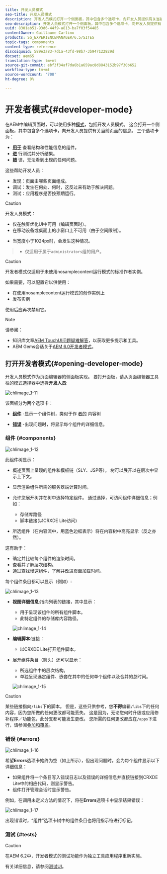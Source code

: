 ```yaml
---
title: 开发人员模式
seo-title: 开发人员模式
description: 开发人员模式打开一个侧面板，其中包含多个选项卡，向开发人员提供有关当前页面的信息
seo-description: 开发人员模式打开一个侧面板，其中包含多个选项卡，向开发人员提供有关当前页面的信息
uuid: 8301ab51-93d6-44f9-a813-ba7f03f54485
contentOwner: Guillaume Carlino
products: SG_EXPERIENCEMANAGER/6.5/SITES
topic-tags: components
content-type: reference
discoiquuid: 589e3a83-7d1a-43fd-98b7-3b947122829d
docset: aem65
translation-type: tm+mt
source-git-commit: ebf3f34af7da6b1a659ac8d8843152b97f30b652
workflow-type: tm+mt
source-wordcount: '708'
ht-degree: 0%

---
```



# 开发者模式{#developer-mode}

在AEM中编辑页面时，可以使用多种[模式](/help/sites-authoring/author-environment-tools.md#modestouchoptimizedui)，包括开发人员模式。 这会打开一个侧面板，其中包含多个选项卡，向开发人员提供有关当前页面的信息。 三个选项卡为：

* **[用于](#components)** 查看结构和性能信息的组件。
* **[进](#tests)** 行测试并分析结果。
* **[错](#errors)** 误，无法看到出现的任何问题。

这些帮助开发人员：

* 发现：页面由哪些页面组成。
* 调试：发生在何处、何时，这反过来有助于解决问题。
* 测试：应用程序是否按预期运行。

>[!CAUTION]
>
>开发人员模式：
>
>* 仅在触屏优化UI中可用（编辑页面时）。
>* 在移动设备或桌面上的小窗口上不可用（由于空间限制）。

   >
   >   
   * 当宽度小于1024px时，会发生这种情况。
>* 仅适用于属于`administrators`组的用户。


>[!CAUTION]
>
>开发者模式仅适用于未使用nosamplecontent运行模式的标准作者实例。
>
>如果需要，可以配置它以供使用：
>
>* 在使用nosamplecontent运行模式的创作实例上
>* 发布实例

>
>
使用后应再次禁用它。

>[!NOTE]
>
>请参阅：
>
>* 知识库文章[AEM TouchUI问题疑难解答](https://helpx.adobe.com/experience-manager/kb/troubleshooting-aem-touchui-issues.html)，以获取更多提示和工具。
>* AEM Gems会话关于[AEM 6.0开发者模式](https://docs.adobe.com/content/ddc/en/gems/aem-6-0-developer-mode.html)。

>



## 打开开发者模式{#opening-developer-mode}

开发人员模式作为页面编辑器的侧面板实现。 要打开面板，请从页面编辑器工具栏的模式选择器中选择&#x200B;**开发人员**:

![chlimage_1-11](assets/chlimage_1-11.png)

该面板分为两个选项卡：

* **[组件](/help/sites-developing/developer-mode.md#components)** -显示一个组件树，类似于作 [者的](/help/sites-authoring/author-environment-tools.md#content-tree) 内容树

* **[错误](/help/sites-developing/developer-mode.md#errors)** -出现问题时，将显示每个组件的详细信息。

### 组件 {#components}

![chlimage_1-12](assets/chlimage_1-12.png)

此组件树显示：

* 概述页面上呈现的组件和模板链（SLY、JSP等）。 树可以展开以在层次中显示上下文。
* 显示渲染组件所需的服务器端计算时间。
* 允许您展开树并在树中选择特定组件。 通过选择，可访问组件详细信息；例如：

   * 存储库路径
   * 脚本链接(以CRXDE Lite访问)

* 所选组件（在内容流中，用蓝色边框表示）将在内容树中高亮显示（反之亦然）。

这有助于：

* 确定并比较每个组件的渲染时间。
* 查看并了解层次结构。
* 通过查找慢速组件，了解并改进页面加载时间。

每个组件条目都可以显示（例如）:

![chlimage_1-13](assets/chlimage_1-13.png)

* **视图详细信息**:指向列表的链接，其中显示：

   * 用于呈现该组件的所有组件脚本。
   * 此特定组件的存储库内容路径。

   ![chlimage_1-14](assets/chlimage_1-14.png)

* **编辑脚本**:链接：

   * 以CRXDE Lite打开组件脚本。

* 展开组件条目（箭头）还可以显示：

   * 所选组件中的层次结构。
   * 单独呈现选定组件、嵌套在其中的任何单个组件以及合并的总时间。

   ![chlimage_1-15](assets/chlimage_1-15.png)

>[!CAUTION]
>
>某些链接指向`/libs`下的脚本。 但是，这些只供参考，您&#x200B;**不得**&#x200B;编辑`/libs`下的任何内容，因为您所做的任何更改都可能丢失。 这是因为，无论您何时升级或应用修补程序／功能包，此分支都可能发生更改。 您所需的任何更改都应在`/apps`下进行，请参阅[叠加和覆盖](/help/sites-developing/overlays.md)。

### 错误 {#errors}

![chlimage_1-16](assets/chlimage_1-16.png)

希望&#x200B;**Errors**&#x200B;选项卡始终为空（如上所示），但出现问题时，会为每个组件显示以下详细信息：

* 如果组件将一个条目写入错误日志以及错误的详细信息并直接链接到CRXDE Lite中的相应代码，则显示警告。
* 组件打开管理会话时显示警告。

例如，在调用未定义方法的情况下，将在&#x200B;**Errors**&#x200B;选项卡中显示结果错误：

![chlimage_1-17](assets/chlimage_1-17.png)

出现错误时，“组件”选项卡树中的组件条目也将用指示符进行标记。

### 测试 {#tests}

>[!CAUTION]
>
>在AEM 6.2中，开发者模式的测试功能作为独立工具应用程序重新实施。
>
>有关详细信息，请参阅[测试UI](/help/sites-developing/hobbes.md)。

